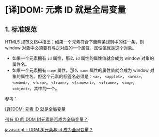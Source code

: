 # [译]DOM: 元素 ID 就是全局变量

## 1. 标准规范

HTML5 规范文档中指出：如果一个元素符合下面两条规则中的任一条，则 window 对象中必须要有与之对应的一个属性，属性值就是这个对象。

- 如果一个元素拥有 `id` 属性，那么 `id` 属性的属性值就会成为 window 对象的属性名。
- 如果一个元素拥有 `name` 属性，那么 `name` 属性的属性值就会成为 window 对象的属性名。但这个元素的标签名必须是：`<a>`， `<applet>`， `<area>`， `<embed>`， `<form>`， `<frame>`， `<frameset>`， `<iframe>`， `<img>`， `<object>`，其中的一个。

参考：

[[译]DOM: 元素 ID 就是全局变量](http://www.cnblogs.com/ziyunfei/archive/2012/09/19/2693458.html)

[带有 ID 的 DOM 树元素是否成为全局变量？](https://cloud.tencent.com/developer/ask/35853)

[javascript – DOM 树元素与 id 成为全局变量？](https://codeday.me/bug/20170314/4813.html)
